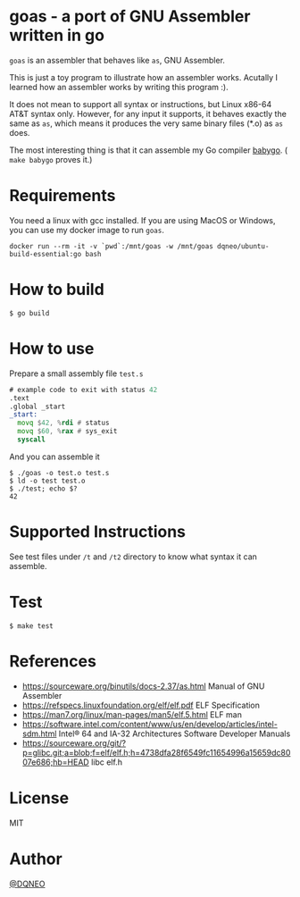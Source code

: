# goas - a port of GNU Assembler written in go

`goas` is an assembler that behaves like `as`, GNU Assembler.

This is just a toy program to illustrate how an assembler works. Acutally I learned how an assembler works by writing this program :).

It does not mean to support all syntax or instructions, but  Linux x86-64 AT&T syntax only.
However, for any input it supports, it behaves exactly the same as `as`,
 which means it produces the very same binary files (*.o) as `as` does.

The most interesting thing is that it can assemble my Go compiler [babygo](https://github.com/DQNEO/babygo). ( `make babygo` proves it.)

# Requirements

You need a linux with gcc installed.
If you are using MacOS or Windows, you can use my docker image to run `goas`.

```cgo
docker run --rm -it -v `pwd`:/mnt/goas -w /mnt/goas dqneo/ubuntu-build-essential:go bash 
```

# How to build

```
$ go build
```

# How to use

Prepare a small assembly file `test.s`

```asm
# example code to exit with status 42
.text
.global _start
_start:
  movq $42, %rdi # status
  movq $60, %rax # sys_exit
  syscall
```

And you can assemble it

```terminal
$ ./goas -o test.o test.s
$ ld -o test test.o
$ ./test; echo $?
42
```

# Supported Instructions

See test files under `/t` and `/t2` directory to know what syntax it can assemble.

# Test

```
$ make test
```

# References

* https://sourceware.org/binutils/docs-2.37/as.html Manual of GNU Assembler
* https://refspecs.linuxfoundation.org/elf/elf.pdf ELF Specification
* https://man7.org/linux/man-pages/man5/elf.5.html ELF man
* https://software.intel.com/content/www/us/en/develop/articles/intel-sdm.html Intel® 64 and IA-32 Architectures Software Developer Manuals
*  https://sourceware.org/git/?p=glibc.git;a=blob;f=elf/elf.h;h=4738dfa28f6549fc11654996a15659dc8007e686;hb=HEAD libc elf.h
# License

MIT

# Author

[@DQNEO](https://twitter.com/DQNEO)

